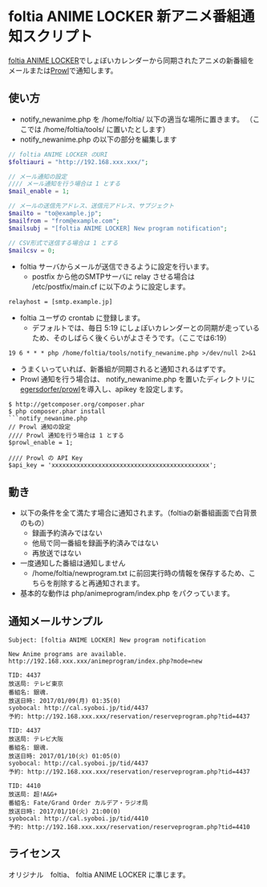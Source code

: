 # foltia ANIME LOCKER 新アニメ番組通知スクリプト

[foltia ANIME LOCKER](https://foltia.com/ANILOC/)でしょぼいカレンダーから同期されたアニメの新番組をメールまたは[Prowl](https://www.prowlapp.com/)で通知します。

## 使い方
- notify_newanime.php を /home/foltia/ 以下の適当な場所に置きます。 （ここでは /home/foltia/tools/ に置いたとします）
- notify_newanime.php の以下の部分を編集します
```php
// foltia ANIME LOCKER のURI
$foltiauri = "http://192.168.xxx.xxx/";

// メール通知の設定
//// メール通知を行う場合は 1 とする
$mail_enable = 1;

// メールの送信先アドレス、送信元アドレス、サブジェクト
$mailto = "to@example.jp";
$mailfrom = "from@example.com";
$mailsubj = "[foltia ANIME LOCKER] New program notification";

// CSV形式で送信する場合は 1 とする
$mailcsv = 0;
```
- foltia サーバからメールが送信できるように設定を行います。
  - postfix から他のSMTPサーバに relay させる場合は /etc/postfix/main.cf に以下のように設定します。
```
relayhost = [smtp.example.jp]
```
- foltia ユーザの crontab に登録します。
  - デフォルトでは、毎日 5:19 にしょぼいカレンダーとの同期が走っているため、そのしばらく後くらいがよさそうです。（ここでは6:19）

```crontab
19 6 * * * php /home/foltia/tools/notify_newanime.php >/dev/null 2>&1
```
- うまくいっていれば、新番組が同期されると通知されるはずです。
- Prowl 通知を行う場合は、 notify_newanime.php を置いたディレクトリに [egersdorfer/prowl](https://packagist.org/packages/egersdorfer/prowl)を導入し、apikey を設定します。
```egersdorfer/prowl 
$ http://getcomposer.org/composer.phar
$ php composer.phar install
```notify_newanime.php
// Prowl 通知の設定
//// Prowl 通知を行う場合は 1 とする
$prowl_enable = 1;

//// Prowl の API Key
$api_key = 'xxxxxxxxxxxxxxxxxxxxxxxxxxxxxxxxxxxxxxxxxxxx';
```

## 動き
- 以下の条件を全て満たす場合に通知されます。（foltiaの新番組画面で白背景のもの）
  - 録画予約済みではない
  - 他局で同一番組を録画予約済みではない
  - 再放送ではない
- 一度通知した番組は通知しません
  - /home/foltia/newprogram.txt に前回実行時の情報を保存するため、こちらを削除すると再通知されます。
- 基本的な動作は php/animeprogram/index.php をパクっています。

## 通知メールサンプル
```
Subject: [foltia ANIME LOCKER] New program notification

New Anime programs are available.
http://192.168.xxx.xxx/animeprogram/index.php?mode=new

TID: 4437
放送局: テレビ東京
番組名: 銀魂.
放送日時: 2017/01/09(月) 01:35(0)
syobocal: http://cal.syoboi.jp/tid/4437
予約: http://192.168.xxx.xxx/reservation/reserveprogram.php?tid=4437
	
TID: 4437
放送局: テレビ大阪
番組名: 銀魂.
放送日時: 2017/01/10(火) 01:05(0)
syobocal: http://cal.syoboi.jp/tid/4437
予約: http://192.168.xxx.xxx/reservation/reserveprogram.php?tid=4437
	
TID: 4410
放送局: 超!A&G+
番組名: Fate/Grand Order カルデア・ラジオ局
放送日時: 2017/01/10(火) 21:00(0)
syobocal: http://cal.syoboi.jp/tid/4410
予約: http://192.168.xxx.xxx/reservation/reserveprogram.php?tid=4410
```

## ライセンス
オリジナル　foltia、 foltia ANIME LOCKER に準じます。
